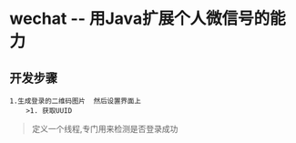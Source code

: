 # wechat -- 用Java扩展个人微信号的能力

 

## 开发步骤
    1.生成登录的二维码图片  然后设置界面上
        >1. 获取UUID 
    
    
> 定义一个线程,专门用来检测是否登录成功